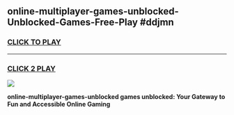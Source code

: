 
## online-multiplayer-games-unblocked-Unblocked-Games-Free-Play #ddjmn
<h3>
<a href="https://us.freeplayer.one?title=online-multiplayer-games-unblocked&ref=9M">CLICK TO PLAY</a></h3>
<hr>

<h3>
<a href="https://us.freeplayer.one?title=online-multiplayer-games-unblocked&ref=9M">CLICK 2 PLAY</a>
  
</h3>

<a href="https://us.freeplayer.one?title=online-multiplayer-games-unblocked&ref=9M"><img src="https://clearcache.store/games.png"></a>


**online-multiplayer-games-unblocked games unblocked: Your Gateway to Fun and Accessible Online Gaming**
